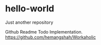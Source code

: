 # hello-world
Just another repository

Github Readme Todo Implementation.
https://github.com/hemangshah/Workaholic
